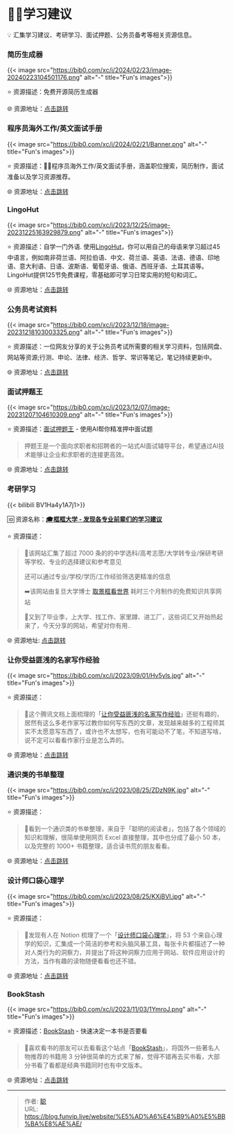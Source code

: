 # 👨‍🎓学习建议


💡 汇集学习建议、考研学习、面试押题、公务员备考等相关资源信息。

<!--more-->

### 简历生成器

{{< image src="https://bib0.com/xc/i/2024/02/23/image-20240223104501176.png" alt="-" title="Fun's images">}}  

⭐️  资源描述：免费开源简历生成器

🌐 资源地址：[点击跳转](https://rxresu.me/)

### 程序员海外工作/英文面试手册

{{< image src="https://bib0.com/xc/i/2024/02/21/Banner.png" alt="-" title="Fun's images">}}  

⭐️  资源描述：🏂🏻程序员海外工作/英文面试手册，涵盖职位搜索，简历制作，面试准备以及学习资源推荐。

🌐 资源地址：[点击跳转](https://github.com/eliaszon/Programmers-Overseas-Job-Interview-Handbook)

### LingoHut

{{< image src="https://bib0.com/xc/i/2023/12/25/image-20231225163929879.png" alt="-" title="Fun's images">}}  

⭐️  资源描述：自学一门外语. 使用[LingoHut](https://www.lingohut.com/zh)，你可以用自己的母语来学习超过45中语言，例如南非荷兰语、阿拉伯语、中文、荷兰语、英语、法语、德语、印地语、意大利语、日语、波斯语、葡萄牙语、俄语、西班牙语、土耳其语等。 LingoHut提供125节免费课程，零基础即可学习日常实用的短句和词汇。

🌐 资源地址：[点击跳转](https://www.lingohut.com/zh)

### 公务员考试资料

{{< image src="https://bib0.com/xc/i/2023/12/18/image-20231218103003325.png" alt="-" title="Fun's images">}}  

⭐️  资源描述：一位网友分享的关于公务员考试所需要的相关学习资料，包括网盘、网站等资源;行测、申论、法律、经济、哲学、常识等笔记，笔记持续更新中。

🌐 资源地址：[点击跳转](https://www.kdocs.cn/l/ctYoDB9lU4o9)

### 面试押题王

{{< image src="https://bib0.com/xc/i/2023/12/07/image-20231207104610309.png" alt="-" title="Fun's images">}}  

⭐️  资源描述：[面试押题王](https://yatiwang.chat/) -  使用AI帮你精准押中面试题

>押题王是一个面向求职者和招聘者的一站式AI面试辅导平台，希望通过AI技术能够让企业和求职者的连接更高效。

🌐 资源地址：[点击跳转](https://yatiwang.chat/)

### 考研学习

{{< bilibili BV1Ha4y1A7j1>}}

🆔  资源名称：[**🎓框框大学 - 发现各专业前辈们的学习建议**](https://www.kkdaxue.com/)

⭐️  资源描述：

> 📄该网站汇集了超过 7000 条的的中学选科/高考志愿/大学转专业/保研考研等学校、专业的选择建议和参考意见
>
> 还可以通过专业/学校/学历/工作经验筛选更精准的信息
>
> ➡️该网站由复旦大学博士 [取景框看世界](https://space.bilibili.com/40427625) 耗时三个月制作的免费知识共享网站
>
> 💬又到了毕业季，上大学、找工作、家里蹲、进工厂，这些词汇又开始热起来了，今天分享的网站，希望对你有用..

🌐 资源地址: [点击跳转](https://www.kkdaxue.com/)

### 让你受益匪浅的名家写作经验

{{< image src="https://bib0.com/xc/i/2023/09/01/Hv5yls.jpg" alt="-" title="Fun's images">}}  

⭐️  资源描述：

>📄这个腾讯文档上面梳理的「[让你受益匪浅的名家写作经验](https://docs.qq.com/aio/DWVRkZ1RUWHRsdU1J)」还挺有趣的，居然有这么多老作家写过教你如何写东西的文章，发现越来越多的工程师其实不太愿意写东西了，或许也不太想写，也有可能动不了笔，不知道写啥，说不定可以看看作家行业是怎么弄的。

🌐 资源地址：[点击跳转](https://docs.qq.com/aio/DWVRkZ1RUWHRsdU1J)

### **通识类的书单整理**

{{< image src="https://bib0.com/xc/i/2023/08/25/ZDzN9K.jpg" alt="-" title="Fun's images">}}  

⭐️  资源描述：

>📄看到一个通识类的书单整理，来自于「聪明的阅读者」，包括了各个领域的知识和理解，很简单使用网页 Excel 直接整理，其中也分成了最小 50 本，以及完整的 1000+ 书籍整理，适合读书荒的朋友看看。

🌐 资源地址：[点击跳转](https://docs.qq.com/sheet/DY2RmcVVMVE9Qd3JV?tab=BB08J2)

### **设计师口袋心理学**

{{< image src="https://bib0.com/xc/i/2023/08/25/KXjBVl.jpg" alt="-" title="Fun's images">}}  

⭐️  资源描述：

>📄发现有人在 Notion 梳理了一个「[设计师口袋心理学](https://iason.notion.site/6719c7650fd1406c92287f556520fbc3)」，将 53 个来自心理学的知识，汇集成一个简洁的参考和头脑风暴工具，每张卡片都描述了一种对人类行为的洞察力，并提出了将这种洞察力应用于网站、软件应用设计的方法，当作有趣的读物随便看看也还不错。

🌐 资源地址：[点击跳转](https://iason.notion.site/6719c7650fd1406c92287f556520fbc3)

### BookStash

{{< image src="https://bib0.com/xc/i/2023/11/03/1YmroJ.png" alt="-" title="Fun's images">}}  

⭐️  资源描述：[BookStash](https://bookstash.io/) - 快速决定一本书是否要看

>📄喜欢看书的朋友可以去看看这个站点「[BookStash](https://bookstash.io/)」，将国外一些著名人物推荐的书籍用 3 分钟很简单的方式来了解，觉得不错再去买书看，大部分书看了看都是经典书籍同时也有中文版本。

🌐 资源地址：[点击跳转](https://bookstash.io/)


---

> 作者: [聪](/about)  
> URL: https://blog.funvip.live/website/%E5%AD%A6%E4%B9%A0%E5%BB%BA%E8%AE%AE/  

